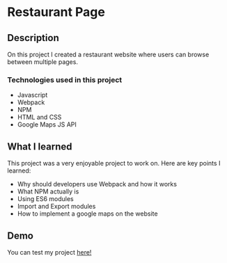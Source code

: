 # Restaurant Page

## Description
On this project I created a restaurant website where users can browse between multiple pages.

### Technologies used in this project
- Javascript
- Webpack
- NPM
- HTML and CSS
- Google Maps JS API

## What I learned

This project was a very enjoyable project to work on. Here are key points I learned:
- Why should developers use Webpack and how it works
- What NPM actually is
- Using ES6 modules 
- Import and Export modules
- How to implement a google maps on the website

## Demo 

You can test my project [here!](https://rochals.github.io/restaurant-page/)
